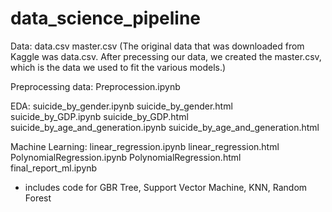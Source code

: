 # data_science_pipeline


Data:
data.csv
master.csv
(The original data that was downloaded from Kaggle was data.csv. After precessing our data, we created the master.csv, which is the data we used to fit the various models.)

Preprocessing data:
Preprocession.ipynb

EDA:
suicide_by_gender.ipynb 
suicide_by_gender.html
suicide_by_GDP.ipynb 
suicide_by_GDP.html
suicide_by_age_and_generation.ipynb
suicide_by_age_and_generation.html

Machine Learning:
linear_regression.ipynb
linear_regression.html
PolynomialRegression.ipynb
PolynomialRegression.html
final_report_ml.ipynb 
- includes code for GBR Tree, Support Vector Machine, KNN, Random Forest
